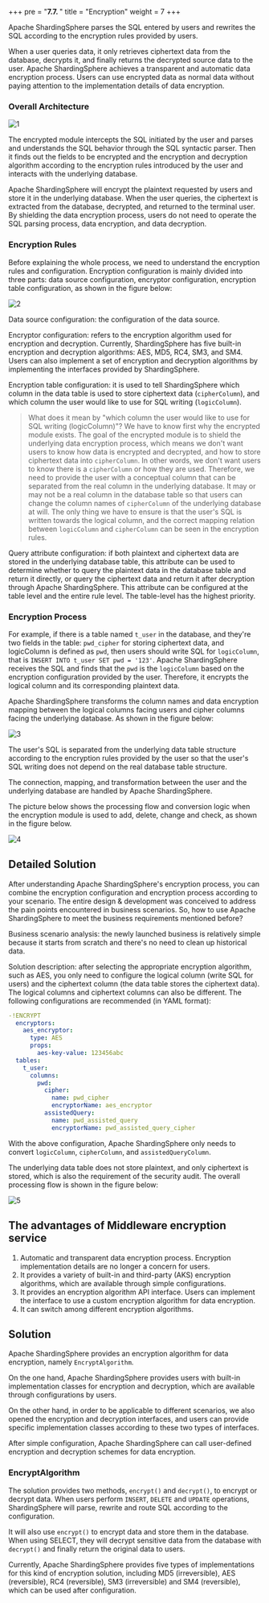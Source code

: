 +++
pre = "<b>7.7. </b>"
title = "Encryption"
weight = 7
+++

Apache ShardingSphere parses the SQL entered by users and rewrites the SQL according to the encryption rules provided by users. 

When a user queries data, it only retrieves ciphertext data from the database, decrypts it, and finally returns the decrypted source data to the user. Apache ShardingSphere achieves a transparent and automatic data encryption process. Users can use encrypted data as normal data without paying attention to the implementation details of data encryption. 

### Overall Architecture

![1](https://shardingsphere.apache.org/document/current/img/encrypt/1_en.png)

The encrypted module intercepts the SQL initiated by the user and parses and understands the SQL behavior through the SQL syntactic parser. Then it finds out the fields to be encrypted and the encryption and decryption algorithm according to the encryption rules introduced by the user and interacts with the underlying database. 

Apache ShardingSphere will encrypt the plaintext requested by users and store it in the underlying database. When the user queries, the ciphertext is extracted from the database, decrypted, and returned to the terminal user. By shielding the data encryption process, users do not need to operate the SQL parsing process, data encryption, and data decryption.

### Encryption Rules

Before explaining the whole process, we need to understand the encryption rules and configuration. Encryption configuration is mainly divided into three parts: data source configuration, encryptor configuration, encryption table configuration, as shown in the figure below:

![2](https://shardingsphere.apache.org/document/current/img/encrypt/2_en_v2.png)

Data source configuration: the configuration of the data source.

Encryptor configuration: refers to the encryption algorithm used for encryption and decryption. Currently, ShardingSphere has five built-in encryption and decryption algorithms: AES, MD5, RC4, SM3, and SM4. Users can also implement a set of encryption and decryption algorithms by implementing the interfaces provided by ShardingSphere.

Encryption table configuration: it is used to tell ShardingSphere which column in the data table is used to store ciphertext data (`cipherColumn`), and which column the user would like to use for SQL writing (`logicColumn`).

> What does it mean by "which column the user would like to use for SQL writing (logicColumn)"?
We have to know first why the encrypted module exists. The goal of the encrypted module is to shield the underlying data encryption process, which means we don't want users to know how data is encrypted and decrypted, and how to store ciphertext data into `cipherColumn`. In other words, we don't want users to know there is a `cipherColumn` or how they are used. Therefore, we need to provide the user with a conceptual column that can be separated from the real column in the underlying database. It may or may not be a real column in the database table so that users can change the column names of `cipherColumn` of the underlying database at will. The only thing we have to ensure is that the user's SQL is written towards the logical column, and the correct mapping relation between `logicColumn` and `cipherColumn` can be seen in the encryption rules.
>

Query attribute configuration: if both plaintext and ciphertext data are stored in the underlying database table, this attribute can be used to determine whether to query the plaintext data in the database table and return it directly, or query the ciphertext data and return it after decryption through Apache ShardingSphere. This attribute can be configured at the table level and the entire rule level. The table-level has the highest priority.

### Encryption Process

For example, if there is a table named `t_user` in the database, and they're two fields in the table: `pwd_cipher` for storing ciphertext data, and logicColumn is defined as `pwd`, then users should write SQL for `logicColumn`, that is `INSERT INTO t_user SET pwd = '123'`. Apache ShardingSphere receives the SQL and finds that the `pwd` is the `logicColumn` based on the encryption configuration provided by the user. Therefore, it encrypts the logical column and its corresponding plaintext data. 

Apache ShardingSphere transforms the column names and data encryption mapping between the logical columns facing users and cipher columns facing the underlying database. As shown in the figure below:

![3](https://shardingsphere.apache.org/document/current/img/encrypt/3_en.png)

The user's SQL is separated from the underlying data table structure according to the encryption rules provided by the user so that the user's SQL writing does not depend on the real database table structure. 

The connection, mapping, and transformation between the user and the underlying database are handled by Apache ShardingSphere.

The picture below shows the processing flow and conversion logic when the encryption module is used to add, delete, change and check, as shown in the figure below.

![4](https://shardingsphere.apache.org/document/current/img/encrypt/4_en.png)

## Detailed Solution

After understanding Apache ShardingSphere's encryption process, you can combine the encryption configuration and encryption process according to your scenario. The entire design & development was conceived to address the pain points encountered in business scenarios. So, how to use Apache ShardingSphere to meet the business requirements mentioned before?

Business scenario analysis: the newly launched business is relatively simple because it starts from scratch and there's no need to clean up historical data.

Solution description: after selecting the appropriate encryption algorithm, such as AES, you only need to configure the logical column (write SQL for users) and the ciphertext column (the data table stores the ciphertext data). The logical columns and ciphertext columns can also be different. The following configurations are recommended (in YAML format): 

```yaml
-!ENCRYPT
  encryptors:
    aes_encryptor:
      type: AES
      props:
        aes-key-value: 123456abc
  tables:
    t_user:
      columns:
        pwd:
          cipher:
            name: pwd_cipher
            encryptorName: aes_encryptor
          assistedQuery:
            name: pwd_assisted_query
            encryptorName: pwd_assisted_query_cipher
```

With the above configuration, Apache ShardingSphere only needs to convert `logicColumn`, `cipherColumn`, and `assistedQueryColumn`. 

The underlying data table does not store plaintext, and only ciphertext is stored, which is also the requirement of the security audit. The overall processing flow is shown in the figure below:

![5](https://shardingsphere.apache.org/document/current/img/encrypt/5_en.png)

## The advantages of Middleware encryption service

1. Automatic and transparent data encryption process. Encryption implementation details are no longer a concern for users. 
2. It provides a variety of built-in and third-party (AKS) encryption algorithms, which are available through simple configurations.
3. It provides an encryption algorithm API interface. Users can implement the interface to use a custom encryption algorithm for data encryption.
4. It can switch among different encryption algorithms.

## Solution

Apache ShardingSphere provides an encryption algorithm for data encryption, namely `EncryptAlgorithm`.

On the one hand, Apache ShardingSphere provides users with built-in implementation classes for encryption and decryption, which are available through configurations by users. 

On the other hand, in order to be applicable to different scenarios, we also opened the encryption and decryption interfaces, and users can provide specific implementation classes according to these two types of interfaces. 

After simple configuration, Apache ShardingSphere can call user-defined encryption and decryption schemes for data encryption.

### EncryptAlgorithm

The solution provides two methods, `encrypt()` and `decrypt()`, to encrypt or decrypt data.
When users perform `INSERT`, `DELETE` and `UPDATE` operations, ShardingSphere will parse, rewrite and route SQL according to the configuration. 

It will also use `encrypt()` to encrypt data and store them in the database. When using SELECT, they will decrypt sensitive data from the database with `decrypt()` and finally return the original data to users.

Currently, Apache ShardingSphere provides five types of implementations for this kind of encryption solution, including MD5 (irreversible), AES (reversible), RC4 (reversible), SM3 (irreversible) and SM4 (reversible), which can be used after configuration.
